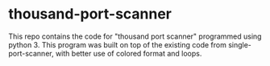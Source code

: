 # thousand-port-scanner
This repo contains the code for "thousand port scanner" programmed using python 3. This program was built on top of the existing code from single-port-scanner, with better use of colored format and loops. 
